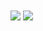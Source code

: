 <!--
**junichi4250/junichi4250** is a ✨ _special_ ✨ repository because its `README.md` (this file) appears on your GitHub profile.

Here are some ideas to get you started:

- 🔭 I’m currently working on ...
- 🌱 I’m currently learning ...
- 👯 I’m looking to collaborate on ...
- 🤔 I’m looking for help with ...
- 💬 Ask me about ...
- 📫 How to reach me: ...
- 😄 Pronouns: ...
- ⚡ Fun fact: ...
-->

<img align="center" src="https://github-readme-stats.vercel.app/api?username=junichi4250&show_icons=true&theme=tokyonight"> 

<img align="center" src="https://github-readme-stats.vercel.app/api/top-langs/?username=junichi4250&layout=compact&theme=tokyonight&hide=c%2b%2b">
